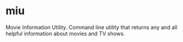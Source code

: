 # miu

Movie Information Utility. Command line utility that returns any and all helpful information about movies and TV shows.
